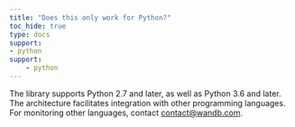 ```yaml
---
title: "Does this only work for Python?"
toc_hide: true
type: docs
support:
- python
support:
    - python
---
```

The library supports Python 2.7 and later, as well as Python 3.6 and later. The architecture facilitates integration with other programming languages. For monitoring other languages, contact [contact@wandb.com](mailto:contact@wandb.com).
